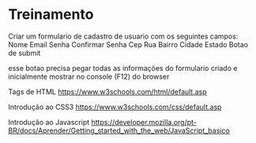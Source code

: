 # Treinamento
Criar um formulario de cadastro de usuario com os seguintes campos:
Nome
Email
Senha
Confirmar Senha
Cep
Rua
Bairro
Cidade
Estado
Botao de submit

esse botao precisa pegar todas as informações do formulario criado e inicialmente mostrar no console (F12) do browser

Tags de HTML 
https://www.w3schools.com/html/default.asp

Introdução ao CSS3
https://www.w3schools.com/css/default.asp

Introdução ao Javascript
https://developer.mozilla.org/pt-BR/docs/Aprender/Getting_started_with_the_web/JavaScript_basico
